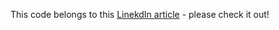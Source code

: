 
This code belongs to this [LinekdIn article](https://www.linkedin.com/pulse/building-spring-boot-apps-cloud-oracle-mark-nelson-bp2be/) - please check it out!

